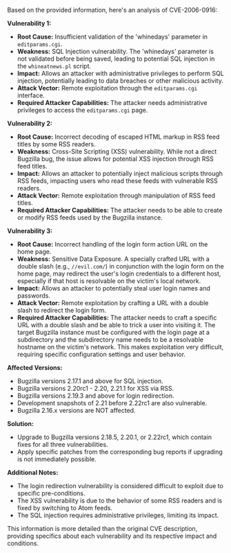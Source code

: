 Based on the provided information, here's an analysis of CVE-2006-0916:

**Vulnerability 1:**

*   **Root Cause:** Insufficient validation of the 'whinedays' parameter in `editparams.cgi`.
*   **Weakness:** SQL Injection vulnerability. The 'whinedays' parameter is not validated before being saved, leading to potential SQL injection in the `whineatnews.pl` script.
*   **Impact:** Allows an attacker with administrative privileges to perform SQL injection, potentially leading to data breaches or other malicious activity.
*  **Attack Vector:**  Remote exploitation through the `editparams.cgi` interface.
*   **Required Attacker Capabilities:**  The attacker needs administrative privileges to access the `editparams.cgi` page.

**Vulnerability 2:**

*   **Root Cause:** Incorrect decoding of escaped HTML markup in RSS feed titles by some RSS readers.
*   **Weakness:** Cross-Site Scripting (XSS) vulnerability. While not a direct Bugzilla bug, the issue allows for potential XSS injection through RSS feed titles.
*   **Impact:** Allows an attacker to potentially inject malicious scripts through RSS feeds, impacting users who read these feeds with vulnerable RSS readers.
*   **Attack Vector:**  Remote exploitation through manipulation of RSS feed titles.
*   **Required Attacker Capabilities:**  The attacker needs to be able to create or modify RSS feeds used by the Bugzilla instance.

**Vulnerability 3:**

*   **Root Cause:** Incorrect handling of the login form action URL on the home page.
*  **Weakness:** Sensitive Data Exposure. A specially crafted URL with a double slash (e.g., `//evil.com/`)  in conjunction with the login form on the home page, may redirect the user's login credentials to a different host, especially if that host is resolvable on the victim's local network.
*   **Impact:** Allows an attacker to potentially steal user login names and passwords.
*   **Attack Vector:**  Remote exploitation by crafting a URL with a double slash to redirect the login form.
*   **Required Attacker Capabilities:** The attacker needs to craft a specific URL with a double slash and be able to trick a user into visiting it. The target Bugzilla instance must be configured with the login page at a subdirectory and the subdirectory name needs to be a resolvable hostname on the victim's network. This makes exploitation very difficult, requiring specific configuration settings and user behavior.

**Affected Versions:**

*   Bugzilla versions 2.17.1 and above for SQL injection.
*   Bugzilla versions 2.20rc1 - 2.20, 2.21.1 for XSS via RSS.
*   Bugzilla versions 2.19.3 and above for login redirection.
*   Development snapshots of 2.21 before 2.22rc1 are also vulnerable.
*  Bugzilla 2.16.x versions are NOT affected.

**Solution:**

*   Upgrade to Bugzilla versions 2.18.5, 2.20.1, or 2.22rc1, which contain fixes for all three vulnerabilities.
*   Apply specific patches from the corresponding bug reports if upgrading is not immediately possible.

**Additional Notes:**

*   The login redirection vulnerability is considered difficult to exploit due to specific pre-conditions.
*   The XSS vulnerability is due to the behavior of some RSS readers and is fixed by switching to Atom feeds.
*   The SQL injection requires administrative privileges, limiting its impact.

This information is more detailed than the original CVE description, providing specifics about each vulnerability and its respective impact and conditions.